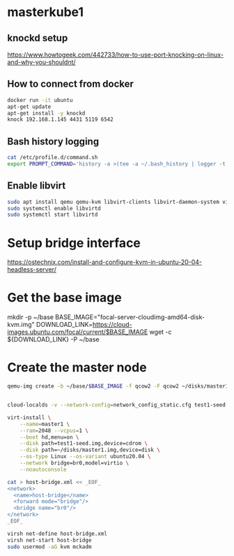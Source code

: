 # masterkube1

## knockd setup

https://www.howtogeek.com/442733/how-to-use-port-knocking-on-linux-and-why-you-shouldnt/

## How to connect from docker
```sh
docker run -it ubuntu
apt-get update
apt-get install -y knockd
knock 192.168.1.145 4431 5119 6542
```
## Bash history logging
```sh
cat /etc/profile.d/command.sh
export PROMPT_COMMAND='history -a >(tee -a ~/.bash_history | logger -t "$USER[$$] $SSH_CONNECTION")'
```

## Enable libvirt
```sh
sudo apt install qemu qemu-kvm libvirt-clients libvirt-daemon-system virtinst bridge-utils
sudo systemctl enable libvirtd
sudo systemctl start libvirtd
```

# Setup bridge interface
https://ostechnix.com/install-and-configure-kvm-in-ubuntu-20-04-headless-server/


# Get the base image
mkdir -p ~/base
BASE_IMAGE="focal-server-cloudimg-amd64-disk-kvm.img"
DOWNLOAD_LINK=https://cloud-images.ubuntu.com/focal/current/$BASE_IMAGE
wget -c ${DOWNLOAD_LINK} -P ~/base

# Create the master node
```sh
qemu-img create -b ~/base/$BASE_IMAGE -f qcow2 -F qcow2 ~/disks/master1.img 10G


cloud-localds -v --network-config=network_config_static.cfg test1-seed.img cloud_init.cfg

virt-install \
    --name=master1 \
    --ram=2048 --vcpus=1 \
    --boot hd,menu=on \
    --disk path=test1-seed.img,device=cdrom \
    --disk path=~/disks/master1.img,device=disk \
    --os-type Linux --os-variant ubuntu20.04 \
    --network bridge=br0,model=virtio \
    --noautoconsole

cat > host-bridge.xml << _EOF_
<network>
  <name>host-bridge</name>
  <forward mode="bridge"/>
  <bridge name="br0"/>
</network>
_EOF_

virsh net-define host-bridge.xml
virsh net-start host-bridge
sudo usermod -aG kvm mckadm
